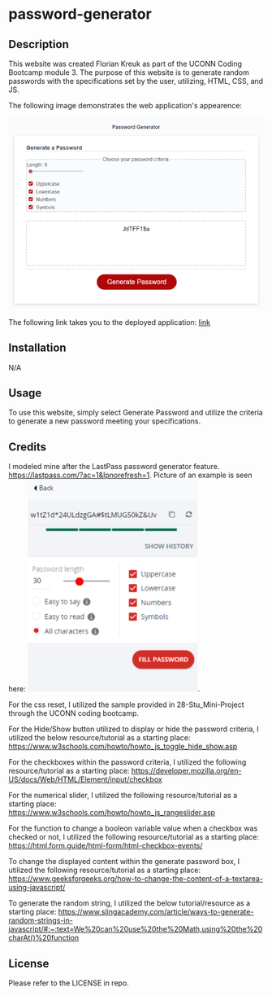 # password-generator

## Description
This website was created Florian Kreuk as part of the UCONN Coding Bootcamp module 3. The purpose of this website is to generate random passwords with the specifications set by the user, utilizing, HTML, CSS, and JS.

The following image demonstrates the web application's appearence:

![web application appearance](./assets/images/Password-Generator-Snapshot.PNG)

The following link takes you to the deployed application: [link](https://f-kreuk.github.io/password-generator/)

## Installation
N/A

## Usage
To use this website, simply select Generate Password and utilize the criteria to generate a new password meeting your specifications. 

## Credits
I modeled mine after the LastPass password generator feature. https://lastpass.com/?ac=1&lpnorefresh=1. Picture of an example is seen here: ![lastpass snapshot](./assets/images/LastPass%20Example.PNG).

For the css reset, I utilized the sample provided in 28-Stu_Mini-Project through the UCONN coding bootcamp.

For the Hide/Show button utilized to display or hide the password criteria, I utilized the below resource/tutorial as a starting place: https://www.w3schools.com/howto/howto_js_toggle_hide_show.asp

For the checkboxes within the password criteria, I utilized the following resource/tutorial as a starting place: https://developer.mozilla.org/en-US/docs/Web/HTML/Element/input/checkbox

For the numerical slider, I utilized the following resource/tutorial as a starting place: https://www.w3schools.com/howto/howto_js_rangeslider.asp

For the function to change a booleon variable value when a checkbox was checked or not, I utilized the following resource/tutorial as a starting place: https://html.form.guide/html-form/html-checkbox-events/

To change the displayed content within the generate password box, I utilized the following resource/tutorial as a starting place: https://www.geeksforgeeks.org/how-to-change-the-content-of-a-textarea-using-javascript/

To generate the random string, I utilized the below tutorial/resource as a starting place: https://www.slingacademy.com/article/ways-to-generate-random-strings-in-javascript/#:~:text=We%20can%20use%20the%20Math,using%20the%20charAt()%20function

## License
Please refer to the LICENSE in repo.



